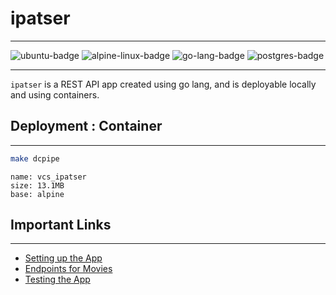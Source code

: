 # ipatser
---
![ubuntu-badge](https://img.shields.io/badge/Ubuntu-E95420?style=for-the-badge&logo=ubuntu&logoColor=white) ![alpine-linux-badge](https://img.shields.io/badge/Alpine_Linux-0D597F?style=for-the-badge&logo=alpine-linux&logoColor=white) ![go-lang-badge](https://img.shields.io/badge/Go-00ADD8?style=for-the-badge&logo=go&logoColor=white) ![postgres-badge](https://img.shields.io/badge/PostgreSQL-316192?style=for-the-badge&logo=postgresql&logoColor=white)

---
`ipatser` is a REST API app created using go lang, and is deployable locally and using containers.

## Deployment : Container
---
```bash
make dcpipe
```

```
name: vcs_ipatser
size: 13.1MB
base: alpine
```

## Important Links
---
- [Setting up the App](docs/setup.md)
- [Endpoints for Movies](docs/movies.md)
- [Testing the App](docs/testing.md)

